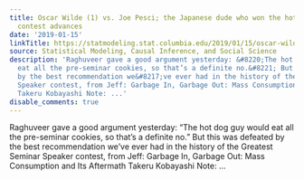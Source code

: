 ```yaml
---
title: Oscar Wilde (1) vs. Joe Pesci; the Japanese dude who won the hot dog eating
  contest advances
date: '2019-01-15'
linkTitle: https://statmodeling.stat.columbia.edu/2019/01/15/oscar-wilde-1-vs-joe-pesci-the-japanese-dude-who-won-the-hot-dog-eating-contest-advances/
source: Statistical Modeling, Causal Inference, and Social Science
description: 'Raghuveer gave a good argument yesterday: &#8220;The hot dog guy would
  eat all the pre-seminar cookies, so that’s a definite no.&#8221; But this was defeated
  by the best recommendation we&#8217;ve ever had in the history of the Greatest Seminar
  Speaker contest, from Jeff: Garbage In, Garbage Out: Mass Consumption and Its Aftermath
  Takeru Kobayashi Note: ...'
disable_comments: true
---
```

Raghuveer gave a good argument yesterday: &#8220;The hot dog guy would eat all the pre-seminar cookies, so that’s a definite no.&#8221; But this was defeated by the best recommendation we&#8217;ve ever had in the history of the Greatest Seminar Speaker contest, from Jeff: Garbage In, Garbage Out: Mass Consumption and Its Aftermath Takeru Kobayashi Note: ...
